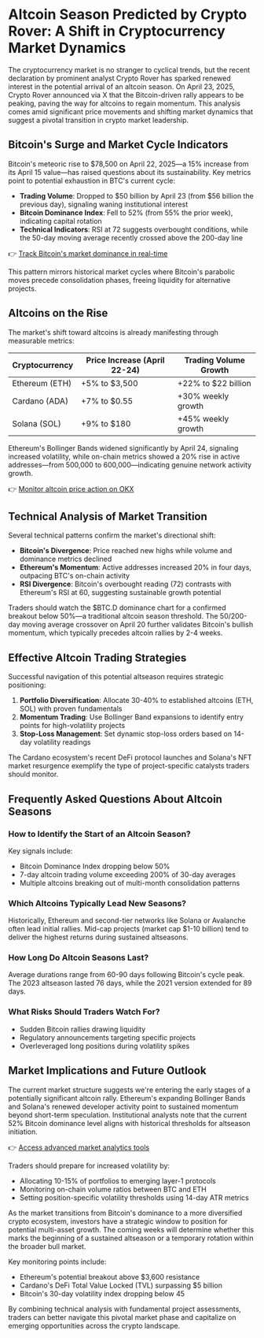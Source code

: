 # Altcoin Season Predicted by Crypto Rover: A Shift in Cryptocurrency Market Dynamics

The cryptocurrency market is no stranger to cyclical trends, but the recent declaration by prominent analyst Crypto Rover has sparked renewed interest in the potential arrival of an altcoin season. On April 23, 2025, Crypto Rover announced via X that the Bitcoin-driven rally appears to be peaking, paving the way for altcoins to regain momentum. This analysis comes amid significant price movements and shifting market dynamics that suggest a pivotal transition in crypto market leadership.

## Bitcoin's Surge and Market Cycle Indicators

Bitcoin's meteoric rise to $78,500 on April 22, 2025—a 15% increase from its April 15 value—has raised questions about its sustainability. Key metrics point to potential exhaustion in BTC's current cycle:

- **Trading Volume**: Dropped to $50 billion by April 23 (from $56 billion the previous day), signaling waning institutional interest
- **Bitcoin Dominance Index**: Fell to 52% (from 55% the prior week), indicating capital rotation
- **Technical Indicators**: RSI at 72 suggests overbought conditions, while the 50-day moving average recently crossed above the 200-day line

👉 [Track Bitcoin's market dominance in real-time](https://bit.ly/okx-bonus)

This pattern mirrors historical market cycles where Bitcoin's parabolic moves precede consolidation phases, freeing liquidity for alternative projects.

## Altcoins on the Rise

The market's shift toward altcoins is already manifesting through measurable metrics:

| Cryptocurrency | Price Increase (April 22-24) | Trading Volume Growth |
|----------------|-----------------------------|------------------------|
| Ethereum (ETH) | +5% to $3,500                | +22% to $22 billion    |
| Cardano (ADA)  | +7% to $0.55                 | +30% weekly growth     |
| Solana (SOL)   | +9% to $180                  | +45% weekly growth     |

Ethereum's Bollinger Bands widened significantly by April 24, signaling increased volatility, while on-chain metrics showed a 20% rise in active addresses—from 500,000 to 600,000—indicating genuine network activity growth.

👉 [Monitor altcoin price action on OKX](https://bit.ly/okx-bonus)

## Technical Analysis of Market Transition

Several technical patterns confirm the market's directional shift:

- **Bitcoin's Divergence**: Price reached new highs while volume and dominance metrics declined
- **Ethereum's Momentum**: Active addresses increased 20% in four days, outpacing BTC's on-chain activity
- **RSI Divergence**: Bitcoin's overbought reading (72) contrasts with Ethereum's RSI at 60, suggesting sustainable growth potential

Traders should watch the $BTC.D dominance chart for a confirmed breakout below 50%—a traditional altcoin season threshold. The 50/200-day moving average crossover on April 20 further validates Bitcoin's bullish momentum, which typically precedes altcoin rallies by 2-4 weeks.

## Effective Altcoin Trading Strategies

Successful navigation of this potential altseason requires strategic positioning:

1. **Portfolio Diversification**: Allocate 30-40% to established altcoins (ETH, SOL) with proven fundamentals
2. **Momentum Trading**: Use Bollinger Band expansions to identify entry points for high-volatility projects
3. **Stop-Loss Management**: Set dynamic stop-loss orders based on 14-day volatility readings

The Cardano ecosystem's recent DeFi protocol launches and Solana's NFT market resurgence exemplify the type of project-specific catalysts traders should monitor.

## Frequently Asked Questions About Altcoin Seasons

### How to Identify the Start of an Altcoin Season?
Key signals include:
- Bitcoin Dominance Index dropping below 50%
- 7-day altcoin trading volume exceeding 200% of 30-day averages
- Multiple altcoins breaking out of multi-month consolidation patterns

### Which Altcoins Typically Lead New Seasons?
Historically, Ethereum and second-tier networks like Solana or Avalanche often lead initial rallies. Mid-cap projects (market cap $1-10 billion) tend to deliver the highest returns during sustained altseasons.

### How Long Do Altcoin Seasons Last?
Average durations range from 60-90 days following Bitcoin's cycle peak. The 2023 altseason lasted 76 days, while the 2021 version extended for 89 days.

### What Risks Should Traders Watch For?
- Sudden Bitcoin rallies drawing liquidity
- Regulatory announcements targeting specific projects
- Overleveraged long positions during volatility spikes

## Market Implications and Future Outlook

The current market structure suggests we're entering the early stages of a potentially significant altcoin rally. Ethereum's expanding Bollinger Bands and Solana's renewed developer activity point to sustained momentum beyond short-term speculation. Institutional analysts note that the current 52% Bitcoin dominance level aligns with historical thresholds for altseason initiation.

👉 [Access advanced market analytics tools](https://bit.ly/okx-bonus)

Traders should prepare for increased volatility by:
- Allocating 10-15% of portfolios to emerging layer-1 protocols
- Monitoring on-chain volume ratios between BTC and ETH
- Setting position-specific volatility thresholds using 14-day ATR metrics

As the market transitions from Bitcoin's dominance to a more diversified crypto ecosystem, investors have a strategic window to position for potential multi-asset growth. The coming weeks will determine whether this marks the beginning of a sustained altseason or a temporary rotation within the broader bull market.

Key monitoring points include:
- Ethereum's potential breakout above $3,600 resistance
- Cardano's DeFi Total Value Locked (TVL) surpassing $5 billion
- Bitcoin's 30-day volatility index dropping below 45

By combining technical analysis with fundamental project assessments, traders can better navigate this pivotal market phase and capitalize on emerging opportunities across the crypto landscape.